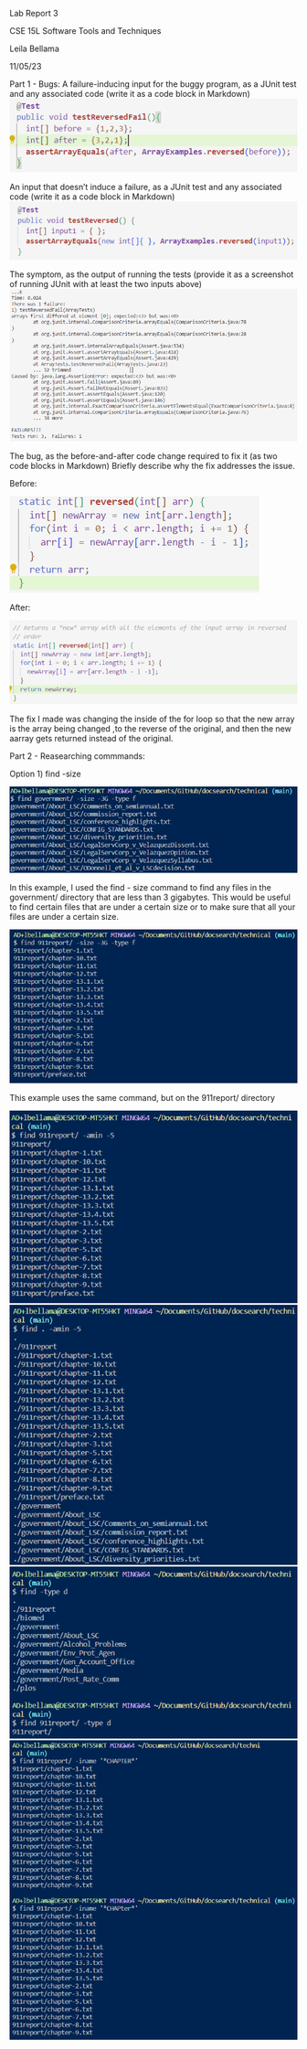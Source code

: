 Lab Report 3

CSE 15L Software Tools and Techniques

Leila Bellama

11/05/23

Part 1 - Bugs:
A failure-inducing input for the buggy program, as a JUnit test and any associated code (write it as a code block in Markdown)
![Image](report3ss1.PNG)

An input that doesn’t induce a failure, as a JUnit test and any associated code (write it as a code block in Markdown)
![Image](report3ss2.PNG)

The symptom, as the output of running the tests (provide it as a screenshot of running JUnit with at least the two inputs above)
![Image](report3ss3.PNG)

The bug, as the before-and-after code change required to fix it (as two code blocks in Markdown)
Briefly describe why the fix addresses the issue.

Before:

![Image](report3before.PNG)

After:

![Image](report3after.PNG)

The fix I made was changing the inside of the for loop so that the new array is the array being changed ,to the reverse of the original, and then the new aarray gets returned instead of the original. 

Part 2 - Reasearching commmands:

Option 1)
  find -size

![Image](3ex1.PNG)

In this example, I used the find - size command to find any files in the government/ directory that are less than 3 gigabytes. This would be useful to find certain files that are under a certain size or to make sure that all your files are under a certain size.

![Image](3ex2.PNG)

This example uses the same command, but on the 911report/ directory

![Image](3ex3.PNG)
![Image](3ex4.PNG)
![Image](3ex5-6.PNG)
![Image](3ex7-8.PNG)

